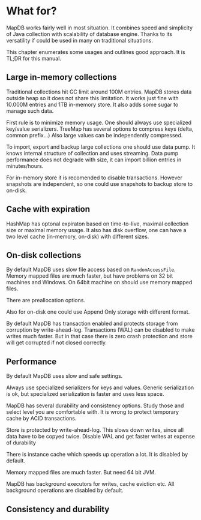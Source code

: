 What for?
=========

MapDB works fairly well in most situation. It combines speed and simplicity of Java collection with scalability of database engine. Thanks to its versatility if could be used in many on traditional situations.

This chapter enumerates some usages and outlines good approach. It is TL;DR for this manual.

Large in-memory collections
---------------------------

Traditional collections hit GC limit around 100M entries. MapDB stores data outside heap so it does not share this limitation. It works just fine with 10.000M entries and 1TB in-memory store. It also adds some sugar to manage such data.

First rule is to minimize memory usage. One should always use specialized key/value serializers. TreeMap has several options to compress keys (delta, common prefix...) Also large values can be independently compressed.

To import, export and backup large collections one should use data pump. It knows internal structure of collection and uses streaming. Data pump performance does not degrade with size, it can import billion entries in minutes/hours.

For in-memory store it is recomended to disable transactions. However snapshots are independent, so one could use snapshots to backup store to on-disk.

Cache with expiration
---------------------

HashMap has optonal expiraton based on time-to-live, maximal collection size or maximal memory usage. It also has disk overflow, one can have a two level cache (in-memory, on-disk) with different sizes.

On-disk collections
-------------------

By default MapDB uses slow file access based on `RandomAccessFile`. Memory mapped files are much faster, but have problems on 32 bit machines and Windows. On 64bit machine on should use memory mapped files.

There are preallocation options.

Also for on-disk one could use Append Only storage with different format.

By default MapDB has transaction enabled and protects storage from corruption by write-ahead-log. Transactions (WAL) can be disabled to make writes much faster. But in that case there is zero crash protection and store will get corrupted if not closed correctly.

Performance
-----------

By default MapDB uses slow and safe settings.

Always use specialized serializers for keys and values. Generic serialization is ok, but specialized serialization is faster and uses less space.

MapDB has several durability and consistency options. Study those and select level you are comfortable with. It is wrong to protect temporary cache by ACID transactions.

Store is protected by write-ahead-log. This slows down writes, since all data have to be copyed twice. Disable WAL and get faster writes at expense of durability

There is instance cache which speeds up operation a lot. It is disabled by default.

Memory mapped files are much faster. But need 64 bit JVM.

MapDB has background executors for writes, cache eviction etc. All background operations are disabled by default.

Consistency and durability
--------------------------
